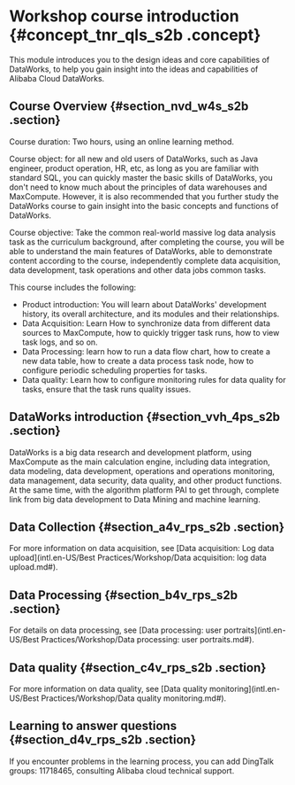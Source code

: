 # Workshop course introduction {#concept_tnr_qls_s2b .concept}

This module introduces you to the design ideas and core capabilities of DataWorks, to help you gain insight into the ideas and capabilities of Alibaba Cloud DataWorks.

## Course Overview {#section_nvd_w4s_s2b .section}

Course duration: Two hours, using an online learning method.

Course object: for all new and old users of DataWorks, such as Java engineer, product operation, HR, etc, as long as you are familiar with standard SQL, you can quickly master the basic skills of DataWorks, you don't need to know much about the principles of data warehouses and MaxCompute. However, it is also recommended that you further study the DataWorks course to gain insight into the basic concepts and functions of DataWorks.

Course objective: Take the common real-world massive log data analysis task as the curriculum background, after completing the course, you will be able to understand the main features of DataWorks, able to demonstrate content according to the course, independently complete data acquisition, data development, task operations and other data jobs common tasks.

This course includes the following:

-   Product introduction: You will learn about DataWorks' development history, its overall architecture, and its modules and their relationships.
-   Data Acquisition: Learn How to synchronize data from different data sources to MaxCompute, how to quickly trigger task runs, how to view task logs, and so on.
-   Data Processing: learn how to run a data flow chart, how to create a new data table, how to create a data process task node, how to configure periodic scheduling properties for tasks.
-   Data quality: Learn how to configure monitoring rules for data quality for tasks, ensure that the task runs quality issues.

## DataWorks introduction {#section_vvh_4ps_s2b .section}

DataWorks is a big data research and development platform, using MaxCompute as the main calculation engine, including data integration, data modeling, data development, operations and operations monitoring, data management, data security, data quality, and other product functions. At the same time, with the algorithm platform PAI to get through, complete link from big data development to Data Mining and machine learning.

## Data Collection {#section_a4v_rps_s2b .section}

For more information on data acquisition, see [Data acquisition: Log data upload](intl.en-US/Best Practices/Workshop/Data acquisition: log data upload.md#).

## Data Processing {#section_b4v_rps_s2b .section}

For details on data processing, see [Data processing: user portraits](intl.en-US/Best Practices/Workshop/Data processing: user portraits.md#).

## Data quality {#section_c4v_rps_s2b .section}

For more information on data quality, see [Data quality monitoring](intl.en-US/Best Practices/Workshop/Data quality monitoring.md#).

## Learning to answer questions {#section_d4v_rps_s2b .section}

If you encounter problems in the learning process, you can add DingTalk groups: 11718465, consulting Alibaba cloud technical support.

